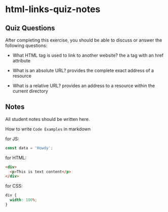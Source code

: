 # html-links-quiz-notes

## Quiz Questions

After completing this exercise, you should be able to discuss or answer the following questions:

- What HTML tag is used to link to another website? the a tag with an href attribute

- What is an absolute URL? provides the complete exact address of a resource

- What is a relative URL? provides an address to a resource within the current directory

## Notes

All student notes should be written here.

How to write `Code Examples` in markdown

for JS:

```javascript
const data = 'Howdy';
```

for HTML:

```html
<div>
  <p>This is text content</p>
</div>
```

for CSS:

```css
div {
  width: 100%;
}
```
